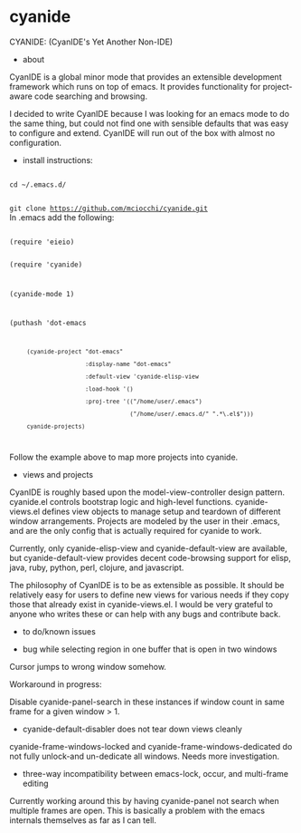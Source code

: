 # cyanide
CYANIDE: (CyanIDE's Yet Another Non-IDE)

* about

CyanIDE is a global minor mode that provides an extensible development
framework which runs on top of emacs. It provides functionality for
project-aware code searching and browsing.

I decided to write CyanIDE because I was looking for an emacs mode to
do the same thing, but could not find one with sensible defaults that
was easy to configure and extend. CyanIDE will run out of the box
with almost no configuration.

* install instructions:

<code>
cd ~/.emacs.d/

git clone https://github.com/mciocchi/cyanide.git
</code>
In .emacs add the following:

<code>
(require 'eieio)

(require 'cyanide)

(cyanide-mode 1)

(puthash 'dot-emacs

         (cyanide-project "dot-emacs"
         
                          :display-name "dot-emacs"
                          
                          :default-view 'cyanide-elisp-view
                          
                          :load-hook '()
                          
                          :proj-tree '(("/home/user/.emacs")
                          
                                       ("/home/user/.emacs.d/" ".*\.el$")))
                                       
         cyanide-projects)
</code>

Follow the example above to map more projects into cyanide.

* views and projects

CyanIDE is roughly based upon the model-view-controller design pattern. cyanide.el
controls bootstrap logic and high-level functions. cyanide-views.el defines view
objects to manage setup and teardown of different window arrangements. Projects
are modeled by the user in their .emacs, and are the only config that is actually
required for cyanide to work.

Currently, only cyanide-elisp-view and cyanide-default-view are available,
but cyanide-default-view provides decent code-browsing support for elisp,
java, ruby, python, perl, clojure, and javascript.

The philosophy of CyanIDE is to be as extensible as possible. It should be
relatively easy for users to define new views for various needs if they
copy those that already exist in cyanide-views.el. I would be very grateful
to anyone who writes these or can help with any bugs and contribute back.

* to do/known issues

* bug while selecting region in one buffer that is open in two windows

Cursor jumps to wrong window somehow.

Workaround in progress:

Disable cyanide-panel-search in these instances if window count in same frame
for a given window > 1.

* cyanide-default-disabler does not tear down views cleanly

cyanide-frame-windows-locked and cyanide-frame-windows-dedicated do not fully
unlock-and un-dedicate all windows. Needs more investigation.

* three-way incompatibility between emacs-lock, occur, and multi-frame editing

Currently working around this by having cyanide-panel not search when multiple
frames are open. This is basically a problem with the emacs internals themselves
as far as I can tell.
